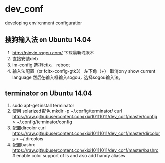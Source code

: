 # dev_conf
developing environment configuration

## 搜狗输入法 on Ubuntu 14.04
1. http://pinyin.sogou.com/ 下载最新的版本
2. 直接安装deb
3. im-config 选择fctix， reboot
4. 输入法配置（or fcitx-config-gtk3）   左下角（+） 取消only show current language
   然后在输入框输入sogou，选择sogou输入法。


## terminator on Ubuntu 14.04
1. sudo apt-get install terminator
2. 使用 solarized 配色
    mkdir -p ~/.config/terminator/
    curl https://raw.githubusercontent.com/xixi10111011/dev_conf/master/config > ~/.config/terminator/config
3. 配置dircolor
    curl https://raw.githubusercontent.com/xixi10111011/dev_conf/master/dircolors > ~/.dircolors
4. 配置bashrc
    https://raw.githubusercontent.com/xixi10111011/dev_conf/master/bashrc
   \# enable color support of ls and also add handy aliases 
